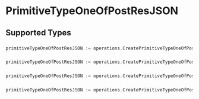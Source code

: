 # PrimitiveTypeOneOfPostResJSON


## Supported Types

### 

```go
primitiveTypeOneOfPostResJSON := operations.CreatePrimitiveTypeOneOfPostResJSONStr(string{/* values here */})
```

### 

```go
primitiveTypeOneOfPostResJSON := operations.CreatePrimitiveTypeOneOfPostResJSONInteger(int64{/* values here */})
```

### 

```go
primitiveTypeOneOfPostResJSON := operations.CreatePrimitiveTypeOneOfPostResJSONNumber(float64{/* values here */})
```

### 

```go
primitiveTypeOneOfPostResJSON := operations.CreatePrimitiveTypeOneOfPostResJSONBoolean(bool{/* values here */})
```


